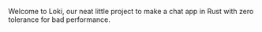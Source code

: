 Welcome to Loki, our neat little project to make a chat app in Rust with zero
tolerance for bad performance.

<!-- Hey psst, between you and me, this README is only here becuase I needed to
make an initial commit with something in it. ;) -->